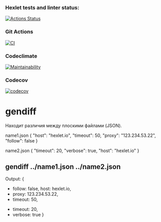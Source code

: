 ### Hexlet tests and linter status:
[![Actions Status](https://github.com/UotanKlein/fullstack-javascript-project-46/actions/workflows/hexlet-check.yml/badge.svg)](https://github.com/UotanKlein/fullstack-javascript-project-46/actions)

### Git Actions
[![CI](https://github.com/UotanKlein/fullstack-javascript-project-46/actions/workflows/ci.yml/badge.svg)](https://github.com/UotanKlein/fullstack-javascript-project-46/actions/workflows/ci.yml)

### Codeclimate
[![Maintainability](https://api.codeclimate.com/v1/badges/41362aedfc17944867b2/maintainability)](https://codeclimate.com/github/UotanKlein/fullstack-javascript-project-46/maintainability)

### Codecov
[![codecov](https://codecov.io/gh/UotanKlein/fullstack-javascript-project-46/graph/badge.svg?token=24XG7SNMCA)](https://codecov.io/gh/UotanKlein/fullstack-javascript-project-46)

# gendiff <filepath1> <filepath2>

Находит различия между плоскими файлами (JSON).

name1.json
{
  "host": "hexlet.io",
  "timeout": 50,
  "proxy": "123.234.53.22",
  "follow": false
}

name2.json
{
  "timeout": 20,
  "verbose": true,
  "host": "hexlet.io"
}

## gendiff ../name1.json ../name2.json

Output:
{
  - follow: false,
    host: hexlet.io,
  - proxy: 123.234.53.22,
  - timeout: 50,
  + timeout: 20,
  + verbose: true
}
